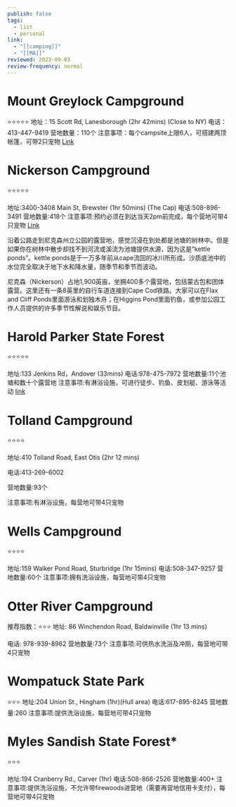 ```yaml
---
publish: false
tags:
  - list
  - personal
link:
  - "[[camping]]"
  - "[[MA]]"
reviewed: 2023-09-03
review-frequency: normal
---
```

# Mount Greylock Campground
⭐⭐⭐⭐⭐
地址：15 Scott Rd, Lanesborough (2hr 42mins) (Close to NY)
电话：413-447-9419
营地数量：110个
注意事项：每个campsite上限6人，可搭建两顶帐篷，可带2只宠物
[Link](https://resnexus.com/resnexus/reservations/book/F8D8A1B5-BBF2-4E3A-B7C8-314565C275E7)

# Nickerson Campground
⭐⭐⭐⭐⭐

地址:3400-3408 Main St, Brewster (1hr 50mins) (The Cap)
电话:508-896-3491
营地数量:418个
注意事项:预约必须在到达当天2pm前完成，每个营地可带4只宠物
[Link](https://www.reserveamerica.com/explore/nickerson-state-park/MA/32601/overview)

沿着公路走到尼克森州立公园的露营地，感觉沉浸在到处都是池塘的树林中。但是如果你在树林中散步却找不到河流或溪流为池塘提供水源，因为这是“kettle ponds”。kettle ponds是于一万多年前从cape流回的冰川所形成。沙质底池中的水位完全取决于地下水和降水量，随季节和季节而波动。

尼克森（Nickerson）占地1,900英亩，坐拥400多个露营地，包括蒙古包和团体露营。这里还有一条8英里的自行车道连接到Cape Cod铁路。大家可以在Flax and Cliff Ponds里面游泳和划独木舟；在Higgins Pond里面钓鱼，或参加公园工作人员提供的许多季节性解说和娱乐节目。


# Harold Parker State Forest
⭐⭐⭐⭐⭐

地址:133 Jenkins Rd，Andover (33mins)
电话:978-475-7972
营地数量:11个池塘和数十个露营地
注意事项:有淋浴设施，可进行徒步、钓鱼、皮划艇、游泳等活动
[link](https://www.reserveamerica.com/explore/harold-parker-state-forest/MA/32608/campsite-availability?pageNumber=0&nextAvailableDate=true&arrivalDate=2022-06-10&lengthOfStay=2&lookingFor=2003&availStartDate=2022-06-10)

# Tolland Campground
⭐⭐⭐⭐

地址:410 Tolland Road, East Otis (2hr 12 mins)

电话:413-269-6002

营地数量:93个

注意事项:有淋浴设施，每营地可带4只宠物

# Wells Campground
⭐⭐⭐⭐

地址:159 Walker Pond Road, Sturbridge (1hr 15mins)
电话:508-347-9257
营地数量:60个
注意事项:拥有洗浴设施，每营地可带4只宠物

# Otter River Campground
推荐指数：⭐⭐⭐
地址: 86 Winchendon Road, Baldwinville (1hr 13 mins)

电话: 978-939-8962
营地数量:73个
注意事项:可供热水洗浴及冲厕，每营地可带4只宠物

# Wompatuck State Park
⭐⭐⭐
地址:204 Union St., Hingham (1hr)(Hull area)
电话:617-895-8245
营地数量:260
注意事项:提供洗浴设施，每营地可带4只宠物

# Myles Sandish State Forest*
⭐⭐⭐

地址:194 Cranberry Rd., Carver (1hr)
电话:508-866-2526
营地数量:400+
注意事项:提供洗浴设施，不允许带firewoods进营地（需要再营地信用卡支付），每营地可带4只宠物